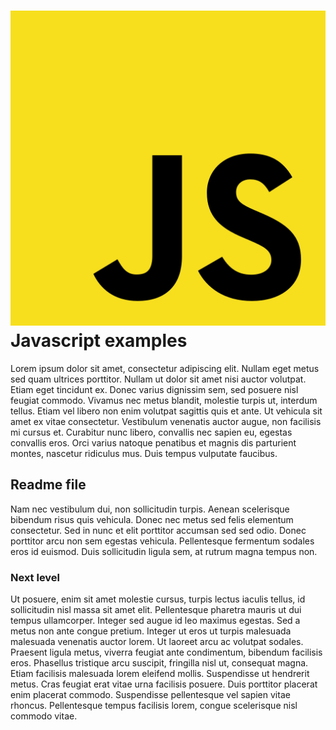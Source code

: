 
# ![](viewer/js.svg) Javascript examples

Lorem ipsum dolor sit amet, consectetur adipiscing elit. Nullam eget metus sed quam ultrices porttitor. Nullam ut dolor sit amet nisi auctor volutpat. Etiam eget tincidunt ex. Donec varius dignissim sem, sed posuere nisl feugiat commodo. Vivamus nec metus blandit, molestie turpis ut, interdum tellus. Etiam vel libero non enim volutpat sagittis quis et ante. Ut vehicula sit amet ex vitae consectetur. Vestibulum venenatis auctor augue, non facilisis mi cursus et. Curabitur nunc libero, convallis nec sapien eu, egestas convallis eros. Orci varius natoque penatibus et magnis dis parturient montes, nascetur ridiculus mus. Duis tempus vulputate faucibus.

## Readme file

Nam nec vestibulum dui, non sollicitudin turpis. Aenean scelerisque bibendum risus quis vehicula. Donec nec metus sed felis elementum consectetur. Sed in nunc et elit porttitor accumsan sed sed odio. Donec porttitor arcu non sem egestas vehicula. Pellentesque fermentum sodales eros id euismod. Duis sollicitudin ligula sem, at rutrum magna tempus non.

### Next level

Ut posuere, enim sit amet molestie cursus, turpis lectus iaculis tellus, id sollicitudin nisl massa sit amet elit. Pellentesque pharetra mauris ut dui tempus ullamcorper. Integer sed augue id leo maximus egestas. Sed a metus non ante congue pretium. Integer ut eros ut turpis malesuada malesuada venenatis auctor lorem. Ut laoreet arcu ac volutpat sodales. Praesent ligula metus, viverra feugiat ante condimentum, bibendum facilisis eros. Phasellus tristique arcu suscipit, fringilla nisl ut, consequat magna. Etiam facilisis malesuada lorem eleifend mollis. Suspendisse ut hendrerit metus. Cras feugiat erat vitae urna facilisis posuere. Duis porttitor placerat enim placerat commodo. Suspendisse pellentesque vel sapien vitae rhoncus. Pellentesque tempus facilisis lorem, congue scelerisque nisl commodo vitae.
